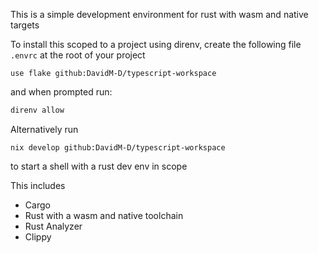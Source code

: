 This is a simple development environment for rust with wasm and native targets

To install this scoped to a project using direnv, create the following file `.envrc` at the root of your project

```
use flake github:DavidM-D/typescript-workspace

```
and when prompted run:
```bash
direnv allow
```

Alternatively run
```
nix develop github:DavidM-D/typescript-workspace
```

to start a shell with a rust dev env in scope

This includes
- Cargo
- Rust with a wasm and native toolchain
- Rust Analyzer
- Clippy
